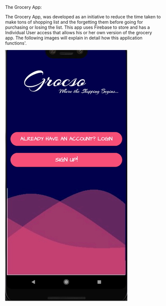 
The Grocery App: 


The Grocery App, was developed as an initiative to reduce the time taken to make tons of shopping list and the forgetting them before going for purchasing or losing the list. This app uses Firebase to store and has a Individual User access that allows his or her own version of the grocery app. The following images will explain in detail how this application functions'.



![](images/1.0.png)
